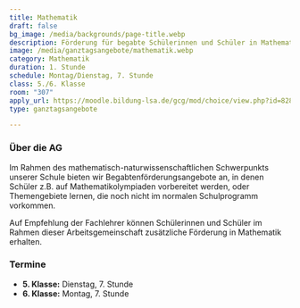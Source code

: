 ```yaml
---
title: Mathematik
draft: false
bg_image: /media/backgrounds/page-title.webp
description: Förderung für begabte Schülerinnen und Schüler in Mathematik.
image: /media/ganztagsangebote/mathematik.webp
category: Mathematik
duration: 1. Stunde
schedule: Montag/Dienstag, 7. Stunde
class: 5./6. Klasse
room: "307"
apply_url: https://moodle.bildung-lsa.de/gcg/mod/choice/view.php?id=828
type: ganztagsangebote

---
```

### Über die AG

Im Rahmen des mathematisch-naturwissenschaftlichen Schwerpunkts unserer Schule bieten wir Begabtenförderungsangebote an, in denen Schüler z.B. auf Mathematikolympiaden vorbereitet werden, oder Themengebiete lernen, die noch nicht im normalen Schulprogramm vorkommen.

Auf Empfehlung der Fachlehrer können Schülerinnen und Schüler im Rahmen dieser Arbeitsgemeinschaft zusätzliche Förderung in Mathematik erhalten.

### Termine

- **5. Klasse:** Dienstag, 7. Stunde
- **6. Klasse:** Montag, 7. Stunde
